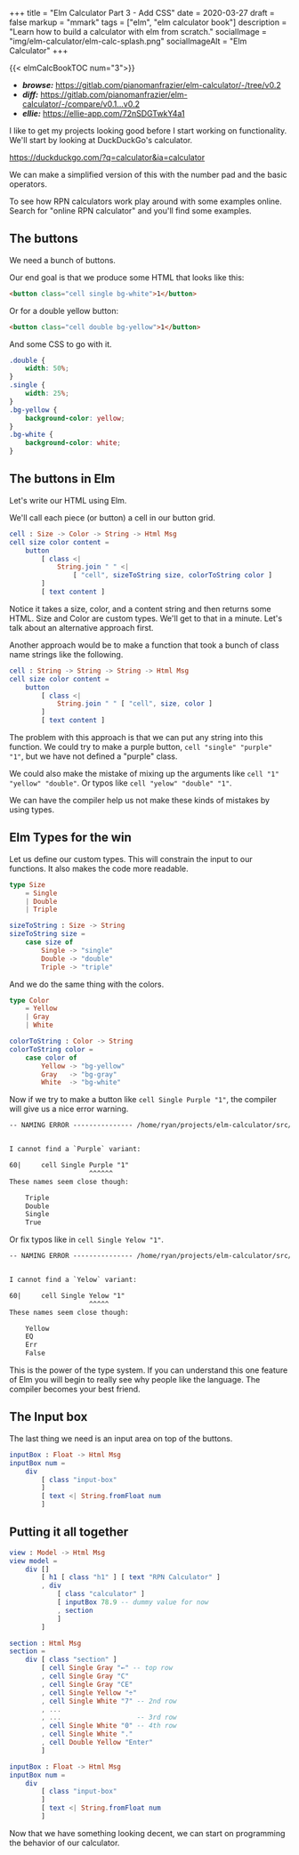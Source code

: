 +++
title = "Elm Calculator Part 3 - Add CSS"
date = 2020-03-27
draft = false
markup = "mmark"
tags = ["elm", "elm calculator book"]
description = "Learn how to build a calculator with elm from scratch."
socialImage = "img/elm-calculator/elm-calc-splash.png"
socialImageAlt = "Elm Calculator"
+++

{{< elmCalcBookTOC num="3">}}

- ***browse:*** <https://gitlab.com/pianomanfrazier/elm-calculator/-/tree/v0.2>
- ***diff:*** <https://gitlab.com/pianomanfrazier/elm-calculator/-/compare/v0.1...v0.2>
- ***ellie:*** <https://ellie-app.com/72nSDGTwkY4a1>

I like to get my projects looking good before I start working on functionality. We'll start by looking at DuckDuckGo's calculator.

<https://duckduckgo.com/?q=calculator&ia=calculator>

We can make a simplified version of this with the number pad and the basic operators.

To see how RPN calculators work play around with some examples online. Search for "online RPN calculator" and you'll find some examples.

## The buttons

We need a bunch of buttons.

Our end goal is that we produce some HTML that looks like this:

```html
<button class="cell single bg-white">1</button>
```

Or for a double yellow button:

```html
<button class="cell double bg-yellow">1</button>
```

And some CSS to go with it.

```css
.double {
    width: 50%;
}
.single {
    width: 25%;
}
.bg-yellow {
    background-color: yellow;
}
.bg-white {
    background-color: white;
}
```

## The buttons in Elm

Let's write our HTML using Elm.

We'll call each piece (or button) a cell in our button grid.

```elm
cell : Size -> Color -> String -> Html Msg
cell size color content =
    button
        [ class <|
            String.join " " <|
                [ "cell", sizeToString size, colorToString color ]
        ]
        [ text content ]
```

Notice it takes a size, color, and a content string and then returns some HTML. Size and Color are custom types. We'll get to that in a minute. Let's talk about an alternative approach first.

Another approach would be to make a function that took a bunch of class name strings like the following.

```elm
cell : String -> String -> String -> Html Msg
cell size color content =
    button
        [ class <|
            String.join " " [ "cell", size, color ]
        ]
        [ text content ]
```

The problem with this approach is that we can put any string into this function. We could try to make a purple button, `cell "single" "purple" "1"`, but we have not defined a "purple" class.

We could also make the mistake of mixing up the arguments like `cell "1" "yellow" "double"`. Or typos like `cell "yelow" "double" "1"`.

We can have the compiler help us not make these kinds of mistakes by using types.

## Elm Types for the win

Let us define our custom types. This will constrain the input to our functions. It also makes the code more readable.

```elm
type Size
    = Single
    | Double
    | Triple

sizeToString : Size -> String
sizeToString size =
    case size of
        Single -> "single"
        Double -> "double"
        Triple -> "triple"
```

And we do the same thing with the colors.

```elm
type Color
    = Yellow
    | Gray
    | White

colorToString : Color -> String
colorToString color =
    case color of
        Yellow -> "bg-yellow"
        Gray   -> "bg-gray"
        White  -> "bg-white"
```

Now if we try to make a button like `cell Single Purple "1"`, the compiler will give us a nice error warning.

```txt
-- NAMING ERROR --------------- /home/ryan/projects/elm-calculator/src/Main.elm


I cannot find a `Purple` variant:

60|     cell Single Purple "1"
                    ^^^^^^
These names seem close though:

    Triple
    Double
    Single
    True

```

Or fix typos like in `cell Single Yelow "1"`.

```txt
-- NAMING ERROR --------------- /home/ryan/projects/elm-calculator/src/Main.elm


I cannot find a `Yelow` variant:

60|     cell Single Yelow "1"
                    ^^^^^
These names seem close though:

    Yellow
    EQ
    Err
    False

```

This is the power of the type system. If you can understand this one feature of Elm you will begin to really see why people like the language. The compiler becomes your best friend.

## The Input box

The last thing we need is an input area on top of the buttons.

```elm
inputBox : Float -> Html Msg
inputBox num =
    div
        [ class "input-box"
        ]
        [ text <| String.fromFloat num
        ]
```

## Putting it all together

```elm
view : Model -> Html Msg
view model =
    div []
        [ h1 [ class "h1" ] [ text "RPN Calculator" ]
        , div
            [ class "calculator" ]
            [ inputBox 78.9 -- dummy value for now
            , section
            ]
        ]
```

```elm
section : Html Msg
section =
    div [ class "section" ]
        [ cell Single Gray "←" -- top row
        , cell Single Gray "C"
        , cell Single Gray "CE"
        , cell Single Yellow "÷"
        , cell Single White "7" -- 2nd row
        , ...
        , ...                   -- 3rd row
        , cell Single White "0" -- 4th row
        , cell Single White "."
        , cell Double Yellow "Enter"
        ]
```

```elm
inputBox : Float -> Html Msg
inputBox num =
    div
        [ class "input-box"
        ]
        [ text <| String.fromFloat num
        ]
```

Now that we have something looking decent, we can start on programming the behavior of our calculator.
